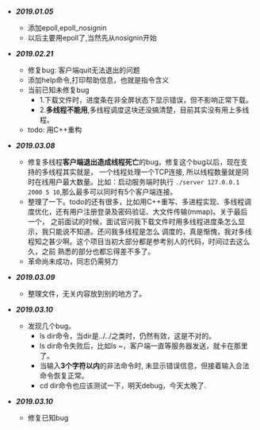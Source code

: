 
* ***2019.01.05*** 
    * 添加epoll,epoll_nosignin
    * 以后主要用epoll了,当然先从nosignin开始

* ***2019.02.21*** 
    * 修复bug: 客户端quit无法退出的问题
    * 添加help命令,打印帮助信息，也就是指令含义
    * 当前已知未修复bug
        * 1.下载文件时，进度条在非全屏状态下显示错误，但不影响正常下载。
        * 2.**多线程不能用**,多线程调度这块还没搞清楚，目前其实没有用上多线程。
    * todo: 用C++重构

* ***2019.03.08*** 
    * 修复多线程**客户端退出造成线程死亡**的bug。修复这个bug以后，现在支持的多线程其实就是，
    一个线程处理一个TCP连接, 所以线程数量就是同时在线用户最大数量。比如：启动服务端时执行
    `./server 127.0.0.1 2000 5 10`,那么最多可以同时有5个客户端连接。
    * 整理了一下。todo的还有很多，比如用C++重写、多进程实现、多线程调度优化，还有用户注册登录及密码验证、大文件传输(mmap)。关于最后一个，
    之前面试的时候，面试官问我下载文件时用多线程进度条怎么显示，我只能说不知道。还问我多线程是怎么
    调度的，真是惭愧，我对多线程知之甚少啊。这个项目当初大部分都是参考别人的代码，时间过去这么久，之前
    熟悉的部分也都忘得差不多了。
    * 革命尚未成功，同志仍需努力

* ***2019.03.09*** 
    * 整理文件，无关内容放到别的地方了。

* ***2019.03.10*** 
    * 发现几个bug。
        * ls dir命令，当dir是../../之类时，仍然有效，这是不对的。
        * ls dir命令失败后，比如ls ~，客户端一直等服务器发送，就卡在那里了。
        * 当输入**3个字符以内**的非法命令时, 未显示错误信息，但接着输入合法命令恢复正常。
        * cd dir命令也应该测试一下，明天debug，今天太晚了.
* ***2019.03.10*** 
    * 修复已知bug
